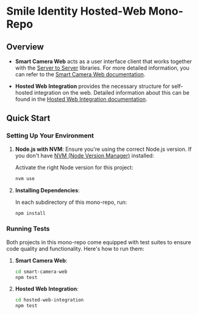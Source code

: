 # Smile Identity Hosted-Web Mono-Repo

## Overview

- **Smart Camera Web** acts as a user interface client that works together with the [Server to Server](https://docs.smileidentity.com/server-to-server) libraries. For more detailed information, you can refer to the [Smart Camera Web documentation](./smart-camera-web/README.md).

- **Hosted Web Integration** provides the necessary structure for self-hosted integration on the web. Detailed information about this can be found in the [Hosted Web Integration documentation](./hosted-web-integration/README.md).

## Quick Start

### Setting Up Your Environment

1. **Node.js with NVM**: Ensure you're using the correct Node.js version. If you don't have [NVM (Node Version Manager)](https://github.com/nvm-sh/nvm) installed:

   Activate the right Node version for this project:

   ```sh
   nvm use
   ```

2. **Installing Dependencies**:

    In each subdirectory of this mono-repo, run:

   ```sh
   npm install
   ```

### Running Tests

Both projects in this mono-repo come equipped with test suites to ensure code quality and functionality. Here's how to run them:

1. **Smart Camera Web**:

   ```sh
   cd smart-camera-web
   npm test
   ```

2. **Hosted Web Integration**:

   ```sh
   cd hosted-web-integration
   npm test
   ```
